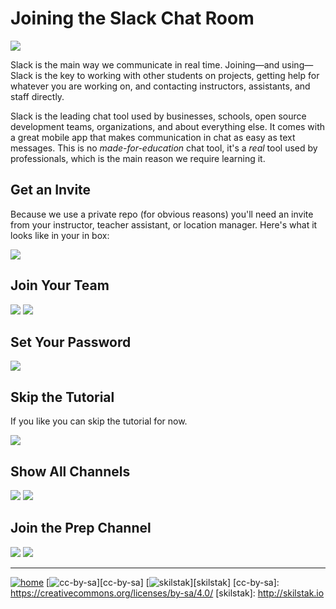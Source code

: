 # Joining the Slack Chat Room

![](/assets/slack.png)

Slack is the main way we communicate in real time. Joining—and
using—Slack is the key to working with other students on projects,
getting help for whatever you are working on, and contacting
instructors, assistants, and staff directly.

Slack is the leading chat tool used by businesses, schools,
open source development teams, organizations, and about everything
else. It comes with a great mobile app that makes communication in
chat as easy as text messages. This is no *made-for-education* chat
tool, it's a *real* tool used by professionals, which is the main
reason we require learning it. 

## Get an Invite

Because we use a private repo (for obvious reasons) you'll need an
invite from your instructor, teacher assistant, or location manager.
Here's what it looks like in your in box:

![](/assets/slack1.png)

## Join Your Team

![](/assets/slack2.png)
![](/assets/slack3.png)

## Set Your Password

![](/assets/slack4.png)

## Skip the Tutorial

If you like you can skip the tutorial for now.

![](/assets/slack5.png)

## Show All Channels

![](/assets/slack6.png)
![](/assets/slack7.png)

## Join the Prep Channel

![](/assets/slack8.png)
![](/assets/slack9.png)
 
---
[![home](/assets/home-bw.png)](/README.md)
[![cc-by-sa](/assets/cc-by-sa.png)][cc-by-sa]
[![skilstak](/assets/skilstak-logo-bw.png)][skilstak]
[cc-by-sa]: https://creativecommons.org/licenses/by-sa/4.0/
[skilstak]: http://skilstak.io

